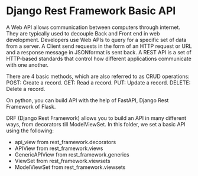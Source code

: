# Django Rest Framework Basic API

A Web API allows communication between computers through internet.
They are typically used to decouple Back and Front end in web development.
Developers use Web APIs to query for a specific set of data from a server. 
A Client send requests in the form of an HTTP request or URL and a response message in JSONformat is sent back.
A REST API is a set of HTTP-based standards that control how different applications communicate with one another.
 
There are 4 basic methods, which are also referred to as CRUD operations: 
POST: Create a record.
GET: Read a record.
PUT: Update a record.
DELETE: Delete a record.

On python, you can build API with the help of FastAPI, Django Rest Framework of Flask.

DRF (Django Rest Framework) allows you to build an API in many different ways, from decorators till ModelViewSet.
In this folder, we set a basic API using the following:

- api_view        from rest_framework.decorators
- APIView         from rest_framework.views  
- GenericAPIView  from rest_framework.generics  
- ViewSet         from rest_framework.viewsets  
- ModelViewSet    from rest_framework.viewsets  



